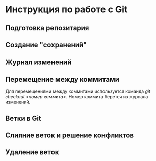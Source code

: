# Инструкция по работе с Git

## Подготовка репозитария

## Создание "сохранений"

## Журнал изменений

## Перемещение между коммитами
Для перемещениями между коммитами используется команда *git checkout <номер коммита>*. Номер коммита берется из журнала изменений.

## Ветки в Git

## Слияние веток и решение конфликтов

## Удаление веток
